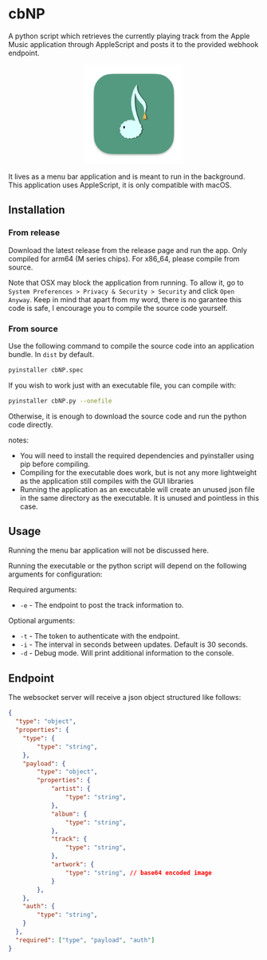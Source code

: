 # cbNP

A python script which retrieves the currently playing track from the Apple Music application through AppleScript and posts it to the provided webhook endpoint.

<center>
<img src="./assets/logo.png" alt="drawing" width="200"/>
</center>

It lives as a menu bar application and is meant to run in the background. This application uses AppleScript, it is only compatible with macOS.

## Installation

### From release

Download the latest release from the release page and run the app. Only compiled for arm64 (M series chips). For x86_64, please compile from source.

Note that OSX may block the application from running. To allow it, go to `System Preferences > Privacy & Security > Security` and click `Open Anyway`. Keep in mind that apart from my word, there is no garantee this code is safe, I encourage you to compile the source code yourself.

### From source

Use the following command to compile the source code into an application bundle. In `dist` by default.

```bash
pyinstaller cbNP.spec
```

If you wish to work just with an executable file, you can compile with:

```bash
pyinstaller cbNP.py --onefile
```

Otherwise, it is enough to download the source code and run the python code directly.


notes: 
- You will need to install the required dependencies and pyinstaller using pip before compiling.
- Compiling for the executable does work, but is not any more lightweight as the application still compiles with the GUI libraries
- Running the application as an executable will create an unused json file in the same directory as the executable. It is unused and pointless in this case.

## Usage

Running the menu bar application will not be discussed here.

Running the executable or the python script will depend on the following arguments for configuration:

Required arguments:
- `-e` - The endpoint to post the track information to.

Optional arguments:
- `-t` - The token to authenticate with the endpoint.
- `-i` - The interval in seconds between updates. Default is 30 seconds.
- `-d` - Debug mode. Will print additional information to the console.

## Endpoint

The websocket server will receive a json object structured like follows:

```json
{
  "type": "object",
  "properties": {
    "type": {
        "type": "string",
    },
    "payload": {
        "type": "object",
        "properties": {
            "artist": {
                "type": "string",
            },
            "album": {
                "type": "string",
            },
            "track": {
                "type": "string",
            },
            "artwork": {
                "type": "string", // base64 encoded image
            }
        },
    },
    "auth": {
        "type": "string",
    }
  },
  "required": ["type", "payload", "auth"]
}
```